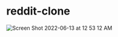 # reddit-clone


![Screen Shot 2022-06-13 at 12 53 12 AM](https://user-images.githubusercontent.com/85137475/173282502-174c572c-d2e7-49a7-89c3-f0c8b5d4d97f.png)

